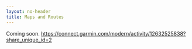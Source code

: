 ```yaml
---
layout: no-header
title: Maps and Routes
---
```


Coming soon.
https://connect.garmin.com/modern/activity/12632525838?share_unique_id=2
